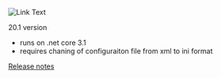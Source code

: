![Link Text](http://build.mysurvey.solutions/app/rest/builds/buildType:(id:CI)/statusIcon)

20.1 version
- runs on .net core 3.1
- requires chaning of configuraiton file from xml to ini format


[Release notes](https://github.com/surveysolutions/surveysolutions/wiki/Release-notes)
